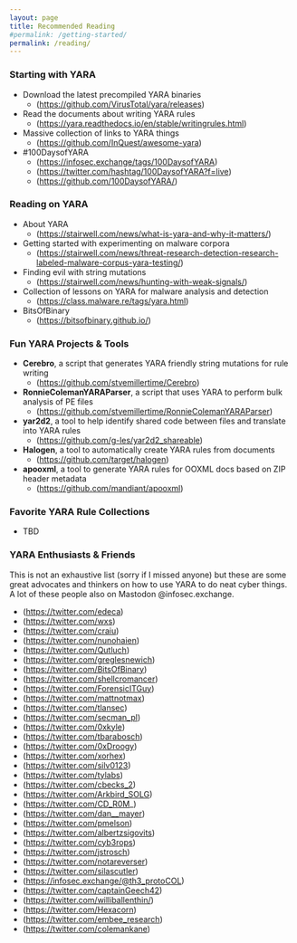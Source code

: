 ```yaml
---
layout: page
title: Recommended Reading
#permalink: /getting-started/
permalink: /reading/
---
```


### Starting with YARA

- Download the latest precompiled YARA binaries
    - (https://github.com/VirusTotal/yara/releases)
- Read the documents about writing YARA rules
    - (https://yara.readthedocs.io/en/stable/writingrules.html)
- Massive collection of links to YARA things
    - (https://github.com/InQuest/awesome-yara)
- #100DaysofYARA
    - (https://infosec.exchange/tags/100DaysofYARA)
    - (https://twitter.com/hashtag/100DaysofYARA?f=live)
    - (https://github.com/100DaysofYARA/)

### Reading on YARA

- About YARA
    - (https://stairwell.com/news/what-is-yara-and-why-it-matters/)
- Getting started with experimenting on malware corpora
    - (https://stairwell.com/news/threat-research-detection-research-labeled-malware-corpus-yara-testing/)
- Finding evil with string mutations
    - (https://stairwell.com/news/hunting-with-weak-signals/)
- Collection of lessons on YARA for malware analysis and detection
    - (https://class.malware.re/tags/yara.html)
- BitsOfBinary
    - (https://bitsofbinary.github.io/)

### Fun YARA Projects & Tools

- **Cerebro**, a script that generates YARA friendly string mutations for rule writing
    - (https://github.com/stvemillertime/Cerebro)
- **RonnieColemanYARAParser**, a script that uses YARA to perform bulk analysis of PE files
    - (https://github.com/stvemillertime/RonnieColemanYARAParser)
- **yar2d2**, a tool to help identify shared code between files and translate into YARA rules
    - (https://github.com/g-les/yar2d2_shareable)
- **Halogen**, a tool to automatically create YARA rules from documents
    - (https://github.com/target/halogen)
- **apooxml**, a tool to generate YARA rules for OOXML docs based on ZIP header metadata
    - (https://github.com/mandiant/apooxml)


### Favorite YARA Rule Collections

- TBD

### YARA Enthusiasts & Friends

This is not an exhaustive list (sorry if I missed anyone) but these are some great advocates and thinkers on how to use YARA to do neat cyber things. A lot of these people also on Mastodon @infosec.exchange.

- (https://twitter.com/edeca)
- (https://twitter.com/wxs)
- (https://twitter.com/craiu)
- (https://twitter.com/nunohaien)
- (https://twitter.com/Qutluch)
- (https://twitter.com/greglesnewich)
- (https://twitter.com/BitsOfBinary)
- (https://twitter.com/shellcromancer)
- (https://twitter.com/ForensicITGuy)
- (https://twitter.com/mattnotmax)
- (https://twitter.com/tlansec)
- (https://twitter.com/secman_pl)
- (https://twitter.com/0xkyle)
- (https://twitter.com/tbarabosch)
- (https://twitter.com/0xDroogy)
- (https://twitter.com/xorhex)
- (https://twitter.com/silv0123)
- (https://twitter.com/tylabs)
- (https://twitter.com/cbecks_2)
- (https://twitter.com/Arkbird_SOLG)
- (https://twitter.com/CD_R0M_)
- (https://twitter.com/dan__mayer)
- (https://twitter.com/pmelson)
- (https://twitter.com/albertzsigovits)
- (https://twitter.com/cyb3rops)
- (https://twitter.com/jstrosch)
- (https://twitter.com/notareverser)
- (https://twitter.com/silascutler)
- (https://infosec.exchange/@th3_protoCOL)
- (https://twitter.com/captainGeech42)
- (https://twitter.com/williballenthin/)
- (https://twitter.com/Hexacorn)
- (https://twitter.com/embee_research)
- (https://twitter.com/colemankane)